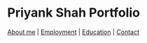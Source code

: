 # Priyank Shah Portfolio

[About me](index) |
[Employment](employment) |
[Education](education) |
[Contact](contact)
